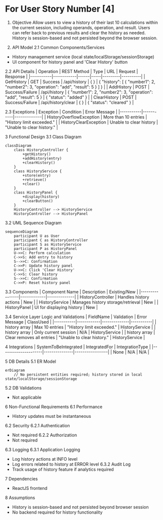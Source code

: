 # For User Story Number [4]

1. Objective
Allow users to view a history of their last 10 calculations within the current session, including operands, operation, and result. Users can refer back to previous results and clear the history as needed. History is session-based and not persisted beyond the browser session.

2. API Model
2.1 Common Components/Services
- History management service (local state/localStorage/sessionStorage)
- UI component for history panel and 'Clear History' button

2.2 API Details
| Operation | REST Method | Type | URL | Request | Response |
|-----------|------------|------|-----|---------|----------|
| GetHistory | GET | Success | /api/history | { } | { "history": [ { "number1": 2, "number2": 3, "operation": "add", "result": 5 } ] } |
| AddHistory | POST | Success/Failure | /api/history | { "number1": 2, "number2": 3, "operation": "add", "result": 5 } | { "status": "added" } |
| ClearHistory | POST | Success/Failure | /api/history/clear | { } | { "status": "cleared" } |

2.3 Exceptions
| Exception | Condition | Error Message |
|-----------|-----------|--------------|
| HistoryOverflowException | More than 10 entries | "History limit exceeded." |
| HistoryClearException | Unable to clear history | "Unable to clear history." |

3 Functional Design
3.1 Class Diagram
```mermaid
classDiagram
    class HistoryController {
        +getHistory()
        +addHistory(entry)
        +clearHistory()
    }
    class HistoryService {
        +store(entry)
        +retrieve()
        +clear()
    }
    class HistoryPanel {
        +display(history)
        +clearButton()
    }
    HistoryController --> HistoryService
    HistoryController --> HistoryPanel
```

3.2 UML Sequence Diagram
```mermaid
sequenceDiagram
    participant U as User
    participant C as HistoryController
    participant S as HistoryService
    participant P as HistoryPanel
    U->>C: Perform calculation
    C->>S: Add entry to history
    S-->>C: Confirmation
    C->>P: Update history panel
    U->>C: Click 'Clear History'
    C->>S: Clear history
    S-->>C: Confirmation
    C->>P: Reset history panel
```

3.3 Components
| Component Name | Description | Existing/New |
|----------------|-------------|--------------|
| HistoryController | Handles history actions | New |
| HistoryService | Manages history storage/retrieval | New |
| HistoryPanel | UI for displaying history | New |

3.4 Service Layer Logic and Validations
| FieldName | Validation | Error Message | ClassUsed |
|-----------|------------|--------------|-----------|
| history array | Max 10 entries | "History limit exceeded." | HistoryService |
| history array | Only current session | N/A | HistoryService |
| history array | Clear removes all entries | "Unable to clear history." | HistoryService |

4 Integrations
| SystemToBeIntegrated | IntegratedFor | IntegrationType |
|---------------------|---------------|-----------------|
| None | N/A | N/A |

5 DB Details
5.1 ER Model
```mermaid
erDiagram
    // No persistent entities required; history stored in local state/localStorage/sessionStorage
```

5.2 DB Validations
- Not applicable

6 Non-Functional Requirements
6.1 Performance
- History updates must be instantaneous

6.2 Security
6.2.1 Authentication
- Not required
6.2.2 Authorization
- Not required

6.3 Logging
6.3.1 Application Logging
- Log history actions at INFO level
- Log errors related to history at ERROR level
6.3.2 Audit Log
- Track usage of history feature if analytics required

7 Dependencies
- ReactJS frontend

8 Assumptions
- History is session-based and not persisted beyond browser session
- No backend required for history functionality
